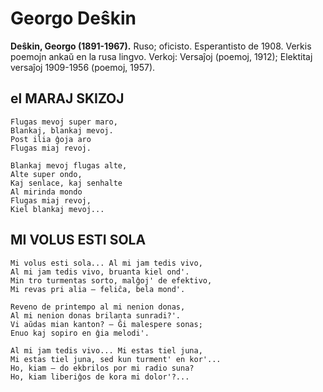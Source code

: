 # Georgo Deŝkin
**Deŝkin, Georgo (1891-1967).** Ruso; oficisto. Esperantisto de 1908. Verkis poemojn ankaŭ en la rusa lingvo. Verkoj: Versaĵoj (poemoj, 1912); Elektitaj versaĵoj 1909-1956 (poemoj, 1957).


## el MARAJ SKIZOJ

    Flugas mevoj super maro,
    Blankaj, blankaj mevoj.
    Post ilia ĝoja aro
    Flugas miaj revoj.

    Blankaj mevoj flugas alte,
    Alte super ondo,
    Kaj senlace, kaj senhalte
    Al mirinda mondo
    Flugas miaj revoj,
    Kiel blankaj mevoj...

## MI VOLUS ESTI SOLA

    Mi volus esti sola... Al mi jam tedis vivo,
    Al mi jam tedis vivo, bruanta kiel ond'.
    Min tro turmentas sorto, malĝoj' de efektivo,
    Mi revas pri alia — feliĉa, bela mond'.

    Reveno de printempo al mi nenion donas,
    Al mi nenion donas brilanta sunradi?'.
    Vi aŭdas mian kanton? — Ĝi malespere sonas;
    Enuo kaj sopiro en ĝia melodi'.

    Al mi jam tedis vivo... Mi estas tiel juna,
    Mi estas tiel juna, sed kun turment' en kor'...
    Ho, kiam — do ekbrilos por mi radio suna?
    Ho, kiam liberiĝos de kora mi dolor'?...
